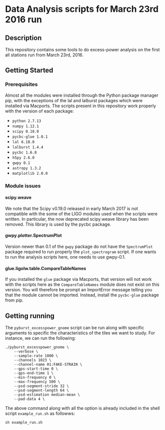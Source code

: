 # Data Analysis scripts for March 23rd 2016 run

## Description

This repository contains some tools to do excess-power analysis on the first
all stations run from March 23rd, 2016. 

## Getting Started

### Prerequisites

Almost all the modules were installed through the Python package manager pip,
with the exceptions of the lal and lalburst packages which were installed via
Macports. The scripts present in this repository work properly with the version
of each package:

- `python 2.7.13`
- `numpy 1.12.1`
- `scipy 0.18.0`
- `pycbc-glue 1.0.1`
- `lal 6.18.0`
- `lalburst 1.4.4`
- `pycbc 1.6.8`
- `h5py 2.6.0`
- `gwpy 0.1`
- `astropy 1.3.2`
- `matplotlib 2.0.0`

### Module issues

#### scipy.weave

We note that the Scipy v0.19.0 released in early March 2017 is not compatible
with the some of the LIGO modules used when the scripts were written. In
particular, the now deprecated scipy.weave library has been removed. This
library is used by the pycbc package.

#### gwpy.plotter.SpectrumPlot

Version newer than 0.1 of the `gwpy` package do not have the `SpectrumPlot`
package required to run properly the `plot_spectrogram` script. If one
wants to run the analysis scripts here, one needs to use gwpy-0.1.

#### glue.ligolw.table.CompareTableNames

If you installed the `glue` package via Macports, that version will not work
with the scripts here as the `CompareTableNames` module does not exist on this
version. You will therefore be prompt an ImportError message telling you that
the module cannot be imported. Instead, install the `pycbc-glue` package from
pip.

## Getting running

The `pyburst_excesspower_gnome` script can be run along with specific arguments
to specific the characteristics of the tiles we want to study. For instance,
we can run the following:

	./pyburst_excesspower_gnome \
		--verbose \
		--sample-rate 1000 \
		--channels 1023 \
		--channel-name H1:FAKE-STRAIN \
		--gps-start-time 0 \
		--gps-end-time 1 \
		--min-frequency 0 \
		--max-frequency 500 \
		--psd-segment-stride 32 \
		--psd-segment-length 64 \
		--psd-estimation median-mean \
		--pad-data 4 \

The above command along with all the option is already included in the shell script
`example_run.sh` as followws:

	sh example_run.sh
